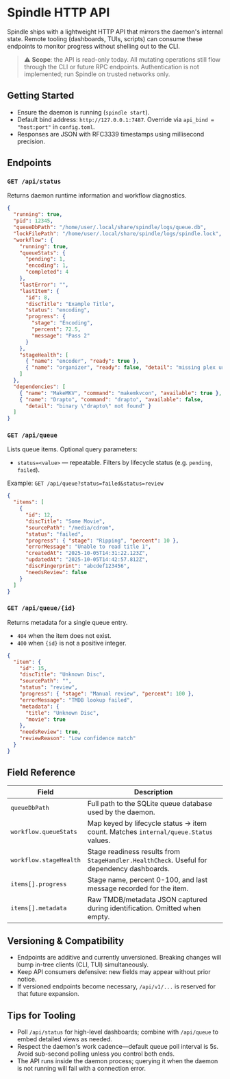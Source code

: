 # Spindle HTTP API

Spindle ships with a lightweight HTTP API that mirrors the daemon's internal
state. Remote tooling (dashboards, TUIs, scripts) can consume these endpoints to
monitor progress without shelling out to the CLI.

> ⚠️ **Scope**: the API is read-only today. All mutating operations still flow
> through the CLI or future RPC endpoints. Authentication is not implemented; run
> Spindle on trusted networks only.

## Getting Started

- Ensure the daemon is running (`spindle start`).
- Default bind address: `http://127.0.0.1:7487`. Override via
  `api_bind = "host:port"` in `config.toml`.
- Responses are JSON with RFC3339 timestamps using millisecond precision.

## Endpoints

### `GET /api/status`

Returns daemon runtime information and workflow diagnostics.

```json
{
  "running": true,
  "pid": 12345,
  "queueDbPath": "/home/user/.local/share/spindle/logs/queue.db",
  "lockFilePath": "/home/user/.local/share/spindle/logs/spindle.lock",
  "workflow": {
    "running": true,
    "queueStats": {
      "pending": 1,
      "encoding": 1,
      "completed": 4
    },
    "lastError": "",
    "lastItem": {
      "id": 8,
      "discTitle": "Example Title",
      "status": "encoding",
      "progress": {
        "stage": "Encoding",
        "percent": 72.5,
        "message": "Pass 2"
      }
    },
    "stageHealth": [
      { "name": "encoder", "ready": true },
      { "name": "organizer", "ready": false, "detail": "missing plex url" }
    ]
  },
  "dependencies": [
    { "name": "MakeMKV", "command": "makemkvcon", "available": true },
    { "name": "Drapto", "command": "drapto", "available": false,
      "detail": "binary \"drapto\" not found" }
  ]
}
```

### `GET /api/queue`

Lists queue items. Optional query parameters:

- `status=<value>` — repeatable. Filters by lifecycle status (e.g.
  `pending`, `failed`).

Example: `GET /api/queue?status=failed&status=review`

```json
{
  "items": [
    {
      "id": 12,
      "discTitle": "Some Movie",
      "sourcePath": "/media/cdrom",
      "status": "failed",
      "progress": { "stage": "Ripping", "percent": 10 },
      "errorMessage": "Unable to read title 1",
      "createdAt": "2025-10-05T14:31:22.123Z",
      "updatedAt": "2025-10-05T14:42:57.812Z",
      "discFingerprint": "abcdef123456",
      "needsReview": false
    }
  ]
}
```

### `GET /api/queue/{id}`

Returns metadata for a single queue entry.

- `404` when the item does not exist.
- `400` when `{id}` is not a positive integer.

```json
{
  "item": {
    "id": 15,
    "discTitle": "Unknown Disc",
    "sourcePath": "",
    "status": "review",
    "progress": { "stage": "Manual review", "percent": 100 },
    "errorMessage": "TMDB lookup failed",
    "metadata": {
      "title": "Unknown Disc",
      "movie": true
    },
    "needsReview": true,
    "reviewReason": "Low confidence match"
  }
}
```

## Field Reference

| Field | Description |
| --- | --- |
| `queueDbPath` | Full path to the SQLite queue database used by the daemon. |
| `workflow.queueStats` | Map keyed by lifecycle status -> item count. Matches `internal/queue.Status` values. |
| `workflow.stageHealth` | Stage readiness results from `StageHandler.HealthCheck`. Useful for dependency dashboards. |
| `items[].progress` | Stage name, percent 0-100, and last message recorded for the item. |
| `items[].metadata` | Raw TMDB/metadata JSON captured during identification. Omitted when empty. |

## Versioning & Compatibility

- Endpoints are additive and currently unversioned. Breaking changes will bump
  in-tree clients (CLI, TUI) simultaneously.
- Keep API consumers defensive: new fields may appear without prior notice.
- If versioned endpoints become necessary, `/api/v1/...` is reserved for that
  future expansion.

## Tips for Tooling

- Poll `/api/status` for high-level dashboards; combine with `/api/queue` to
  embed detailed views as needed.
- Respect the daemon's work cadence—default queue poll interval is 5s. Avoid
  sub-second polling unless you control both ends.
- The API runs inside the daemon process; querying it when the daemon is not
  running will fail with a connection error.

